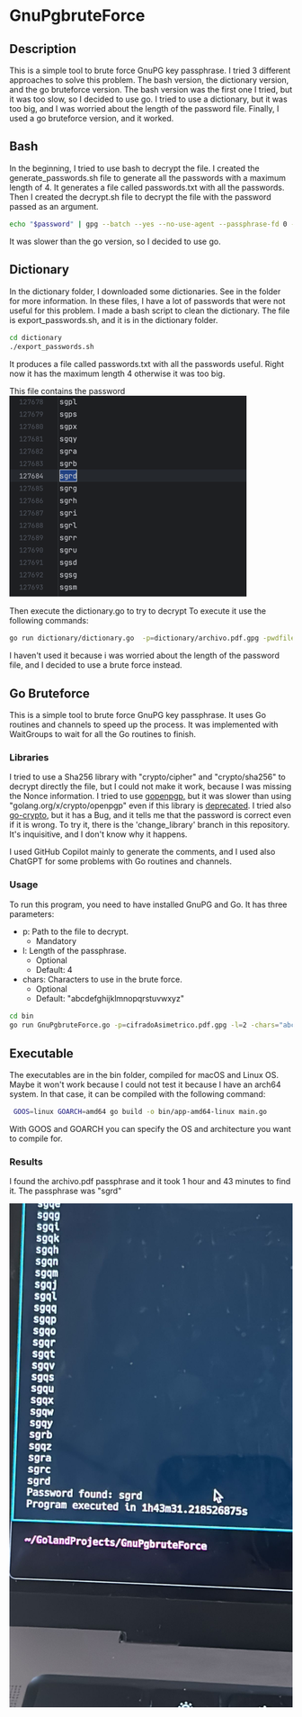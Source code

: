 # GnuPgbruteForce

## Description
This is a simple tool to brute force GnuPG key passphrase. I tried 3 different approaches to solve this problem.
The bash version, the dictionary version, and the go bruteforce version.
The bash version was the first one I tried, but it was too slow, so I decided to use go.
I tried to use a dictionary, but it was too big, and I was worried about the length of the password file.
Finally, I used a go bruteforce version, and it worked.

## Bash
In the beginning, I tried to use bash to decrypt the file.
I created the generate_passwords.sh file to generate all the passwords with a maximum length of 4.
It generates a file called passwords.txt with all the passwords.
Then I created the decrypt.sh file to decrypt the file with the password passed as an argument.

``` bash
echo "$password" | gpg --batch --yes --no-use-agent --passphrase-fd 0 -d "$encrypted_file" >/dev/null 2>/dev/null
```

It was slower than the go version, so I decided to use go.



## Dictionary

In the dictionary folder, I downloaded some dictionaries. See in the folder for more information.
In these files, I have a lot of passwords that were not useful for this problem. I made a bash script to clean the dictionary.
The file is export_passwords.sh, and it is in the dictionary folder.

``` bash
cd dictionary
./export_passwords.sh
```
It produces a file called passwords.txt with all the passwords useful.
Right now it has the maximum length 4 otherwise it was too big.

This file contains the password
![img_1.png](img_1.png)

Then execute the dictionary.go to try to decrypt
To execute it use the following commands:
``` bash
go run dictionary/dictionary.go  -p=dictionary/archivo.pdf.gpg -pwdfile=dictionary/my_passwords.txt
```

I haven't used it because i was worried about the length of the password file,
and I decided to use a brute force instead.

## Go Bruteforce

This is a simple tool to brute force GnuPG key passphrase.
It uses Go routines and channels to speed up the process.
It was implemented with WaitGroups to wait for all the Go routines to finish.


### Libraries
I tried to use a Sha256 library with "crypto/cipher" and "crypto/sha256"
to decrypt directly the file, but I could not make it work, because I was missing the Nonce information.
I tried to use [gopenpgp,](https://github.com/ProtonMail/gopenpgp)
but it was slower than using "golang.org/x/crypto/openpgp"
even if this library is [deprecated](https://github.com/golang/go/issues/44226).
I tried also [go-crypto,](https://github.com/ProtonMail/go-crypto) but it has a Bug,
and it tells me that the password is correct even if it is wrong.
To try it, there is the 'change_library' branch in this repository.
It's inquisitive, and I don't know why it happens.

I used GitHub Copilot mainly to generate the comments,
and I used also ChatGPT for some problems with Go routines and channels.

### Usage

To run this program, you need to have installed GnuPG and Go.
It has three parameters:

- p: Path to the file to decrypt.
    - Mandatory
- l: Length of the passphrase.
    - Optional
    - Default: 4
- chars: Characters to use in the brute force.
    - Optional
    - Default: "abcdefghijklmnopqrstuvwxyz"

``` bash
cd bin
go run GnuPgbruteForce.go -p=cifradoAsimetrico.pdf.gpg -l=2 -chars="abcdefghijklmnopqrstuvwxyz"
```

## Executable

The executables are in the bin folder, compiled for macOS and Linux OS.
Maybe it won't work because I could not test it because I have an arch64 system.
In that case, it can be compiled with the following command:

``` bash
 GOOS=linux GOARCH=amd64 go build -o bin/app-amd64-linux main.go 
```

With GOOS and GOARCH you can specify the OS and architecture you want to compile for.


### Results

I found the archivo.pdf passphrase and it took 1 hour and 43 minutes to find it.
The passphrase was "sgrd"

![img.png](img.png)
